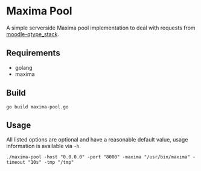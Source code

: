 # Maxima Pool

A simple serverside Maxima pool implementation to deal with requests from [moodle-qtype_stack](https://github.com/maths/moodle-qtype_stack).


## Requirements

- golang
- maxima


## Build

```shell
go build maxima-pool.go
```


## Usage

All listed options are optional and have a reasonable default value, usage information is available via `-h`.

```shell
./maxima-pool -host "0.0.0.0" -port "8000" -maxima "/usr/bin/maxima" -timeout "10s" -tmp "/tmp"
```

